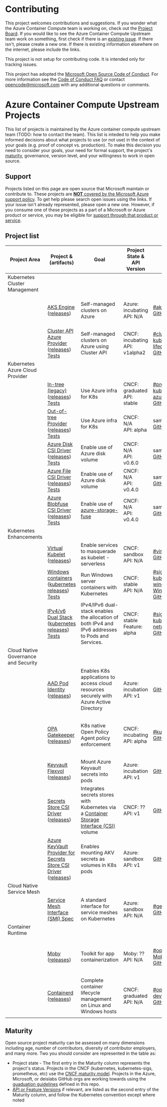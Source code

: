 
# Contributing

This project welcomes contributions and suggestions. If you wonder what the Azure Container Compute team is working on, check out the [Project Board](https://github.com/Azure/container-compute-upstream/projects/1). If you would like to see the Azure Container Compute Upstream team work on something, first check if there is an [existing issue](https://github.com/Azure/container-compute-upstream/issues). If there isn't, please create a new one. If there is existing information elsewhere on the internet, please include the links.

This project is not setup for contributing code. It is intended only for tracking issues.

This project has adopted the [Microsoft Open Source Code of Conduct](https://opensource.microsoft.com/codeofconduct/).
For more information see the [Code of Conduct FAQ](https://opensource.microsoft.com/codeofconduct/faq/) or
contact [opencode@microsoft.com](mailto:opencode@microsoft.com) with any additional questions or comments.

# Azure Container Compute Upstream Projects

This list of projects is maintained by the Azure container compute upstream team (TODO: how to contact the team). This list is inteded to help you make informed decisions about what projects to use (or not use) in the context of your goals (e.g. proof of concept vs. production). To make this decision you need to consider your goals, your need for formal support, the project's [maturity](#Maturity), governance, version level, and your willingness to work in open source.

## Support

Projects listed on this page are open source that Microsoft maintain or contribute to. These projects are [**NOT** covered by the Microsoft Azure support policy](https://support.microsoft.com/en-us/help/2941892/support-for-linux-and-open-source-technology-in-azure). To get help please search open issues using the links. If your issue isn't already represented, please open a new one. However, if you consume one of these projects as a part of a Microsoft or Azure product or service, you may be eligible for [support through that product or service](https://support.microsoft.com/en-us/hub/4343728/support-for-business).

## Project list

| Project Area | Project & (artifacts) | Goal | Project State & <br> API Version | Communication | Use on Azure |
|---|---|---|---|---|---|
| Kubernetes Cluster Management |  |  |  |  |
|  | [AKS Engine](https://github.com/Azure/aks-engine) <br> ([releases](https://github.com/Azure/aks-engine/releases)) | Self-managed clusters on Azure | Azure: incubating <br> API: N/A | [#aks-engine-users](https://kubernetes.slack.com/archives/CU3N85WJK) <br> [GitHub issues](https://github.com/Azure/aks-engine/issues) | [Azure Kubernetes Service](https://docs.microsoft.com/en-us/azure/aks/) <br> [Azure Stack Hub](https://docs.microsoft.com/en-us/azure-stack/user/azure-stack-kubernetes-aks-engine-overview) |
|  | [Cluster API Azure Provider](https://sigs.k8s.io/cluster-api-provider-azure) <br> ([releases](https://github.com/kubernetes-sigs/cluster-api-provider-azure/releases)) <br> [Tests](https://testgrid.k8s.io/sig-cluster-lifecycle-cluster-api-provider-azure) | Self-managed clusters on Azure using Cluster API | CNCF: incubating <br> API: v1alpha2 | [#cluster-api-azure](https://kubernetes.slack.com/archives/CEX9HENG7) <br> [kubernetes-sig-cluster-lifecycle@googlegroups.com](https://groups.google.com/forum/#!forum/kubernetes-sig-cluster-lifecycle) <br> [GitHub issues](https://github.com/kubernetes-sigs/cluster-api-provider-azure/issues) |  |
| Kubernetes Azure Cloud Provider |  |  |  |  |
|  | [In-tree (legacy)](https://github.com/kubernetes/kubernetes/tree/master/staging/src/k8s.io/legacy-cloud-providers/azure) <br> ([releases](https://github.com/kubernetes/kubernetes/releases)) <br> [Tests](https://testgrid.k8s.io/provider-azure-upstream) | Use Azure infra for K8s | CNCF: graduated <br> API: stable | [#provider-azure](https://kubernetes.slack.com/archives/C5HJXTT9Q) <br> [kubernetes-provider-azure@googlegroups.com](https://groups.google.com/forum/#!forum/kubernetes-provider-azure) <br> [GitHub issues](https://github.com/kubernetes/kubernetes/issues?q=is%3Aissue+is%3Aopen+label%3Aarea%2Fprovider%2Fazure+) | [Azure Kubernetes Service](https://docs.microsoft.com/en-us/azure/aks/) |
|   | [Out-of-tree Provider](https://sigs.k8s.io/cloud-provider-azure) <br> ([releases](https://github.com/kubernetes-sigs/cloud-provider-azure/releases)) <br> [Tests](https://testgrid.k8s.io/provider-azure-cloud-provider-azure) | Use Azure infra for K8s | CNCF: N/A <br> API: alpha | same slack and email <br> [GitHub issues](https://github.com/kubernetes-sigs/cloud-provider-azure/issues) | [Use with AKS Engine](https://github.com/kubernetes-sigs/cloud-provider-azure/blob/master/docs/cloud-controller-manager.md) |
|   | [Azure Disk CSI Driver](https://sigs.k8s.io/azuredisk-csi-driver) <br> ([releases](https://github.com/kubernetes-sigs/azuredisk-csi-driver/releases)) <br> [Tests](https://testgrid.k8s.io/provider-azure-azuredisk-csi-driver)  | Enable use of Azure disk volume | CNCF: N/A <br> API: v0.6.0 | same slack and email <br> [GitHub issues](https://github.com/kubernetes-sigs/azuredisk-csi-driver/issues) | [Use with AKS Engine](https://github.com/kubernetes-sigs/cloud-provider-azure/blob/master/docs/cloud-controller-manager.md) |
|   | [Azure File CSI Driver](https://sigs.k8s.io/azurefile-csi-driver) <br> ([releases](https://github.com/kubernetes-sigs/azurefile-csi-driver/releases)) <br> [Tests](https://testgrid.k8s.io/provider-azure-azurefile-csi-driver) | Enable use of Azure disk volume | CNCF: N/A <br> API: v0.4.0 | same slack and email <br> [GitHub issues](https://sigs.k8s.io/azurefile-csi-driver/issues) | [Use with AKS Engine](https://github.com/kubernetes-sigs/cloud-provider-azure/blob/master/docs/cloud-controller-manager.md) |
|   | [Azure Blobfuse CSI Driver](https://sigs.k8s.io/blobfuse-csi-driver) <br> ([releases](https://github.com/kubernetes-sigs/blobfuse-csi-driver/releases)) <br> [Tests](https://testgrid.k8s.io/provider-azure-blobfuse-csi-driver) | Enable use of [azure-storage-fuse](https://github.com/Azure/azure-storage-fuse) | CNCF: N/A <br> API: v0.4.0 | same slack and email <br> [GitHub issues](https://github.com/kubernetes-sigs/blobfuse-csi-driver/issues) |  |
| Kubernetes Enhancements |  |  |  |  |
|  | [Virtual Kubelet](https://github.com/virtual-kubelet/virtual-kubelet/) <br> ([releases](https://github.com/virtual-kubelet/virtual-kubelet/releases)) | Enable services to masquerade as kubelet - serverless | CNCF: sandbox <br> API: N/A | [#virtual-kubelet](https://kubernetes.slack.com/archives/C8YU1QP8W) <br> [GitHub issues](https://github.com/virtual-kubelet/virtual-kubelet/issues) | [AKS Virtual Nodes](https://docs.microsoft.com/en-us/azure/aks/virtual-nodes-cli) |
|  | [Windows containers](https://kubernetes.io/docs/setup/production-environment/windows/intro-windows-in-kubernetes/) <br> ([kubernetes releases](https://github.com/kubernetes/kubernetes/releases)) <br> [Tests](https://testgrid.k8s.io/sig-windows#aks-engine-azure-1-17-windows) | Run Windows server containers with Kubernetes | CNCF: stable <br> API: N/A | [#sig-windows](https://kubernetes.slack.com/archives/C0SJ4AFB7) <br> [kubernetes-sig-windows@googlegroups.com](https://groups.google.com/forum/#!forum/kubernetes-sig-windows) <br> [Windows Community Forum](https://discuss.kubernetes.io/c/general-discussions/windows) <br> [GitHub issues](https://github.com/kubernetes/kubernetes/issues?q=is%3Aissue+is%3Aopen+label%3Asig%2Fwindows+) | [AKS Windows](https://docs.microsoft.com/en-us/azure/aks/windows-container-cli) <br> [AKS Engine Windows](https://github.com/Azure/aks-engine/blob/master/docs/topics/windows.md) |
|  | [IPv4/v6 Dual Stack](https://kubernetes.io/docs/concepts/services-networking/dual-stack/) <br> ([kubernetes releases](https://github.com/kubernetes/kubernetes/releases)) <br> [Tests](https://testgrid.k8s.io/provider-azure-dualstack) | IPv4/IPv6 dual-stack enables the allocation of both IPv4 and IPv6 addresses to Pods and Services. | CNCF: stable <br> Feature: alpha | [#sig-network](https://kubernetes.slack.com/archives/C09QYUH5W) <br> [kubernetes-sig-network@googlegroups.com](https://groups.google.com/forum/#!forum/kubernetes-sig-network) <br> [GitHub issues](https://github.com/kubernetes/kubernetes/labels/area%2Fipv6) | [Use with AKS Engine](https://github.com/Azure/aks-engine/tree/master/examples/dualstack) |
| Cloud Native Governance and Security |  |  |  |  |
|  | [AAD Pod Identity](https://github.com/Azure/aad-pod-identity) <br> ([releases](https://github.com/Azure/aad-pod-identity/releases)) | Enables K8s applications to access cloud resources securely with Azure Active Directory | Azure: incubation <br> API: v1 | [GitHub issues](https://github.com/Azure/aad-pod-identity/issues) | [Use with AKS](https://docs.microsoft.com/en-us/azure/aks/developer-best-practices-pod-security#use-pod-managed-identities) <br> [Use with AKS Engine](https://github.com/Azure/aks-engine/tree/master/examples/addons/aad-pod-identity) |
|  | [OPA Gatekeeper](https://github.com/open-policy-agent/gatekeeper) <br> ([releases](https://github.com/open-policy-agent/gatekeeper/releases)) | K8s native Open Policy Agent policy enforcement | CNCF: incubating <br> API: alpha | [#kubernetes-policy](https://openpolicyagent.slack.com/archives/CDTN970AX) <br> [GitHub issues](https://github.com/open-policy-agent/gatekeeper/issues) | [Azure Policy for AKS](https://docs.microsoft.com/en-us/azure/governance/policy/concepts/rego-for-aks) <br> [Azure Policy for AKS Engine](https://docs.microsoft.com/en-us/azure/governance/policy/concepts/aks-engine) |
|  | [Keyvault Flexvol](https://github.com/Azure/kubernetes-keyvault-flexvol) <br> ([releases](https://github.com/Azure/kubernetes-keyvault-flexvol/releases)) | Mount Azure Keyvault secrets into pods | Azure: incubation <br> API: v1 | [GitHub issues](https://github.com/Azure/kubernetes-keyvault-flexvol/issues) | [Use with AKS](https://docs.microsoft.com/en-us/azure/aks/developer-best-practices-pod-security#use-azure-key-vault-with-flexvol) |
|  | [Secrets Store CSI Driver](http://sigs.k8s.io/secrets-store-csi-driver) <br> ([releases](https://github.com/kubernetes-sigs/secrets-store-csi-driver/releases)) | Integrates secrets stores with Kubernetes via a [Container Storage Interface (CSI)](https://kubernetes-csi.github.io/docs/) volume | CNCF: ?? <br> API: v1 | [GitHub issues](https://github.com/kubernetes-sigs/secrets-store-csi-driver/issues) |  |
|  | [Azure KeyVault Provider for Secrets Store CSI Driver](https://github.com/Azure/secrets-store-csi-driver-provider-azure) <br> ([releases](https://github.com/Azure/secrets-store-csi-driver-provider-azure/releases)) | Enables mounting AKV secrets as volumes in K8s pods | Azure: sandbox <br> API: v1 | [GitHub issues](https://github.com/Azure/secrets-store-csi-driver-provider-azure/issues) |  |
| Cloud Native Service Mesh |  |  |  |  |
|  | [Service Mesh Interface (SMI) Spec](https://smi-spec.io/) | A standard interface for service meshes on Kubernetes | Azure: sandbox <br> API: N/A | [#general](https://smi-spec.slack.com/archives/CJJF5M5NK) <br> [GitHub issues](https://github.com/deislabs/smi-spec/issues) |  |
| Container Runtime |  |  |  |  |  |
|  | [Moby](https://github.com/moby/moby) <br> ([releases](https://github.com/moby/moby/releases)) | Toolkit for app containerization | Moby: ?? <br> API: N/A | [#opencontainers](https://opencontainers.slack.com/archives/C0LQVA03W) <br> [Moby Forums](https://forums.mobyproject.org/) <br> [GitHub issues](https://github.com/moby/moby/issues) | [Azure Kubernetes Service](https://docs.microsoft.com/en-us/azure/aks/) <br> [Azure Stack Hub](https://docs.microsoft.com/en-us/azure-stack/user/azure-stack-kubernetes-aks-engine-overview) <br> many more |
|  | [Containerd](https://github.com/containerd/containerd) <br> ([releases](https://github.com/containerd/containerd/releases)) | Complete container lifecycle management on Linux and Windows hosts | CNCF: graduated <br> API: N/A | [#opencontainers](https://opencontainers.slack.com/archives/C0LQVA03W) <br> [dev@opencontainers.org](https://groups.google.com/a/opencontainers.org/forum/#!forum/dev) <br> [GitHub issues](https://github.com/containerd/containerd/issues) | [Use with AKS Engine](https://github.com/Azure/aks-engine/blob/master/examples/kubernetes-containerd.json) |
|  |  |  |  |  |  |

## Maturity

Open source project maturity can be assessed on many dimensions including age, number of contributors, diversity of contributor employers, and many more. Two you should consider are represented in the table as:

* Project state - The first entry in the Maturity column represents the project's status. Projects in the CNCF (kubernetes, kubernetes-sigs, prometheus, etc) use the [CNCF maturity model](https://github.com/cncf/toc/blob/master/process/graduation_criteria.adoc). Projects in the Azure, Microsoft, or deislabs GitHub orgs are working towards using the [guaduation guidelines](process/graduation_guidelines.md) defined in this repo. 
* [API or Feature Versions](https://kubernetes.io/docs/concepts/overview/kubernetes-api/#api-versioning) if relevant, are listed as the second entry of the Maturity column, and follow the Kubernetes convention except where noted
